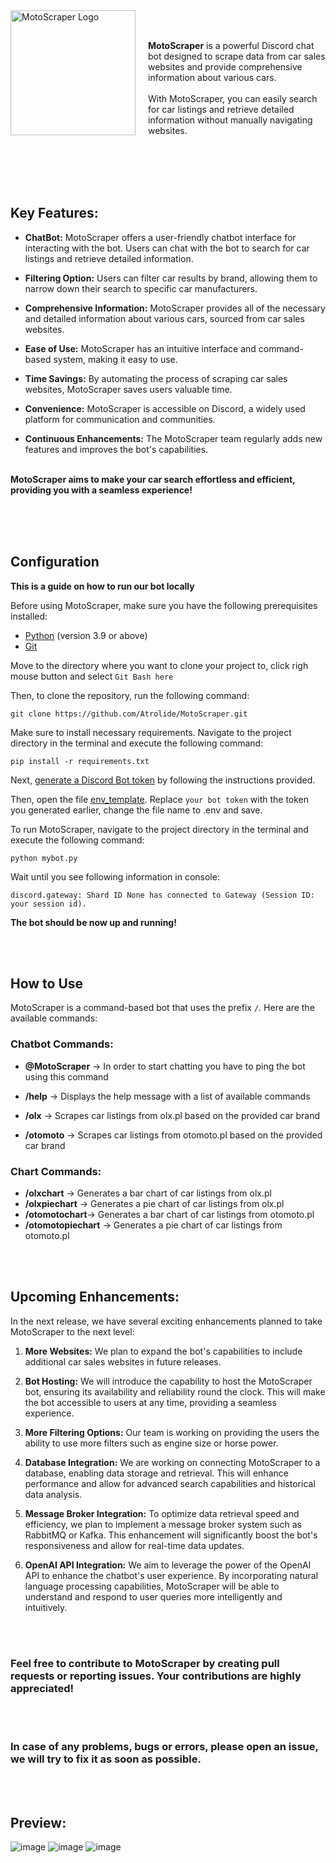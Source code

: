 <img src="https://cdn.discordapp.com/attachments/1090484337897648178/1109444270261284934/logov2.png" alt="MotoScraper Logo" align="left" width="200" style="margin-right: 20px;">

<br><br>
**MotoScraper** is a powerful Discord chat bot designed to scrape data from car sales websites and provide comprehensive information about various cars.<br><br>
With MotoScraper, you can easily search for car listings and retrieve detailed information without manually navigating websites.

<br><br><br><br>
## Key Features:

- **ChatBot:** MotoScraper offers a user-friendly chatbot interface for interacting with the bot. Users can chat with the bot to search for car listings and retrieve detailed information.

- **Filtering Option:** Users can filter car results by brand, allowing them to narrow down their search to specific car manufacturers.

- **Comprehensive Information:** MotoScraper provides all of the necessary and detailed information about various cars, sourced from car sales websites.

- **Ease of Use:** MotoScraper has an intuitive interface and command-based system, making it easy to use.

- **Time Savings:** By automating the process of scraping car sales websites, MotoScraper saves users valuable time.

- **Convenience:** MotoScraper is accessible on Discord, a widely used platform for communication and communities.

- **Continuous Enhancements:** The MotoScraper team regularly adds new features and improves the bot's capabilities.

<br>**MotoScraper aims to make your car search effortless and efficient, providing you with a seamless experience!**<br><br>

<br><br>

## Configuration

**This is a guide on how to run our bot locally**

Before using MotoScraper, make sure you have the following prerequisites installed:

- [Python](https://www.python.org/downloads/) (version 3.9 or above)
- [Git](https://git-scm.com/downloads)

Move to the directory where you want to clone your project to, click righ mouse button and select `Git Bash here`

Then, to clone the repository, run the following command:
```shell
git clone https://github.com/Atrolide/MotoScraper.git
```

Make sure to install necessary requirements.
Navigate to the project directory in the terminal and execute the following command:
```shell
pip install -r requirements.txt
``` 

Next, [generate a Discord Bot token](https://discordpy.readthedocs.io/en/stable/discord.html) by following the instructions provided.

Then, open the file [env_template](https://github.com/Atrolide/MotoScraper/blob/main/env_template). Replace `your bot token` with the token you generated earlier, change the file name to .env and save.

To run MotoScraper, navigate to the project directory in the terminal and execute the following command:
```shell
python mybot.py
```
Wait until you see following information in console:
```shell
discord.gateway: Shard ID None has connected to Gateway (Session ID: your session id).
```
**The bot should be now up and running!**

<br><br>

## How to Use

MotoScraper is a command-based bot that uses the prefix `/`. Here are the available commands:

### Chatbot Commands:

* **@MotoScraper** -> In order to start chatting you have to ping the bot using this command

* **/help** -> Displays the help message with a list of available commands
* **/olx** -> Scrapes car listings from olx.pl based on the provided car brand
* **/otomoto** -> Scrapes car listings from otomoto.pl based on the provided car brand

### Chart Commands:

* **/olxchart** -> Generates a bar chart of car listings from olx.pl
* **/olxpiechart** -> Generates a pie chart of car listings from olx.pl
* **/otomotochart**-> Generates a bar chart of car listings from otomoto.pl
* **/otomotopiechart** -> Generates a pie chart of car listings from otomoto.pl

<br><br>

## Upcoming Enhancements:
In the next release, we have several exciting enhancements planned to take MotoScraper to the next level:

1. **More Websites:** We plan to expand the bot's capabilities to include additional car sales websites in future releases. 

2. **Bot Hosting:** We will introduce the capability to host the MotoScraper bot, ensuring its availability and reliability round the clock. This will make the bot accessible to users at any time, providing a seamless experience.

3. **More Filtering Options:** Our team is working on providing the users the ability to use more filters such as engine size or horse power.

4. **Database Integration:** We are working on connecting MotoScraper to a database, enabling data storage and retrieval. This will enhance performance and allow for advanced search capabilities and historical data analysis.

5. **Message Broker Integration:** To optimize data retrieval speed and efficiency, we plan to implement a message broker system such as RabbitMQ or Kafka. This enhancement will significantly boost the bot's responsiveness and allow for real-time data updates.

6. **OpenAI API Integration:** We aim to leverage the power of the OpenAI API to enhance the chatbot's user experience. By incorporating natural language processing capabilities, MotoScraper will be able to understand and respond to user queries more intelligently and intuitively.

<br><br>
### Feel free to contribute to MotoScraper by creating pull requests or reporting issues. Your contributions are highly appreciated!
<br><br>
### In case of any problems, bugs or errors, please open an issue, we will try to fix it as soon as possible.
<br><br>

## Preview:
![image](https://github.com/Atrolide/MotoScraper/assets/115810564/41eb8081-86f0-480e-9495-aef161d30885)
![image](https://github.com/Atrolide/MotoScraper/assets/115810564/afc3bb57-5d9e-47fd-ae9d-b85e328bf79b)
![image](https://github.com/Atrolide/MotoScraper/assets/115810564/8ba61893-1766-47a1-97a0-3affe9ae9030)

